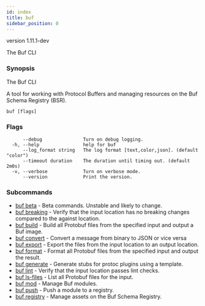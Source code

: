 ```yaml
---
id: index
title: buf
sidebar_position: 0
---
```

version 1.11.1-dev

The Buf CLI

### Synopsis

The Buf CLI

A tool for working with Protocol Buffers and managing resources on the Buf Schema Registry (BSR). 

```
buf [flags]
```

### Flags

```
      --debug               Turn on debug logging.
  -h, --help                help for buf
      --log_format string   The log format [text,color,json]. (default "color")
      --timeout duration    The duration until timing out. (default 2m0s)
  -v, --verbose             Turn on verbose mode.
      --version             Print the version.
```

### Subcommands

* [buf beta](beta/index.md)	 - Beta commands. Unstable and likely to change.
* [buf breaking](breaking.md)	 - Verify that the input location has no breaking changes compared to the against location.
* [buf build](build.md)	 - Build all Protobuf files from the specified input and output a Buf image.
* [buf convert](convert.md)	 - Convert a message from binary to JSON or vice versa
* [buf export](export.md)	 - Export the files from the input location to an output location.
* [buf format](format.md)	 - Format all Protobuf files from the specified input and output the result.
* [buf generate](generate.md)	 - Generate stubs for protoc plugins using a template.
* [buf lint](lint.md)	 - Verify that the input location passes lint checks.
* [buf ls-files](ls-files.md)	 - List all Protobuf files for the input.
* [buf mod](mod/index.md)	 - Manage Buf modules.
* [buf push](push.md)	 - Push a module to a registry.
* [buf registry](registry/index.md)	 - Manage assets on the Buf Schema Registry.

